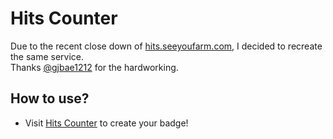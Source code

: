 # Hits Counter

Due to the recent close down of [hits.seeyoufarm.com](https://github.com/gjbae1212/hit-counter), I decided to recreate the same service. <br>Thanks <a href="https://github.com/gjbae1212">@gjbae1212</a> for the hardworking.

## How to use?
- Visit [Hits Counter](https://hits.donaldzou.dev) to create your badge!